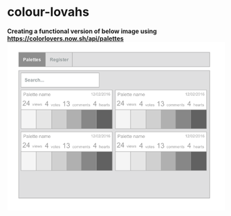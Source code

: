 # colour-lovahs
**Creating a functional version of below image using https://colorlovers.now.sh/api/palettes**
![colour lovers task](https://github.com/ambrwlsn/colour-lovahs/blob/master/img/colour-lovah.png)
